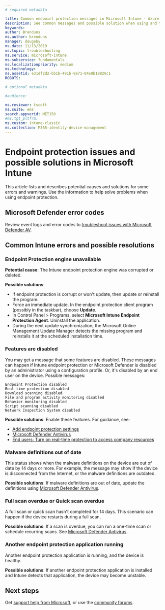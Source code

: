 ```yaml
---
# required metadata

title: Common endpoint protection messages in Microsoft Intune - Azure | Microsoft Docs
description: See common messages and possible solution when using and troubleshooting endpoint protection and Microsoft Defender in Microsoft Intune.
keywords:
author: Brenduns
ms.author: brenduns
manager: dougeby
ms.date: 11/13/2019
ms.topic: troubleshooting
ms.service: microsoft-intune
ms.subservice: fundamentals
ms.localizationpriority: medium
ms.technology:
ms.assetid: e31df2d2-bb1b-491b-9a71-04e0b18829c1
ROBOTS:

# optional metadata

#audience:

ms.reviewer: tscott
ms.suite: ems
search.appverid: MET150
#ms.tgt_pltfrm:
ms.custom: intune-classic
ms.collection: M365-identity-device-management
---
```


# Endpoint protection issues and possible solutions in Microsoft Intune

This article lists and describes potential causes and solutions for some errors and warnings. Use the information to help solve problems when using endpoint protection.

## Microsoft Defender error codes

Review event logs and error codes to [troubleshoot issues with Microsoft Defender AV](/windows/security/threat-protection/windows-defender-antivirus/troubleshoot-windows-defender-antivirus).

## Common Intune errors and possible resolutions

### Endpoint Protection engine unavailable

**Potential cause**: The Intune endpoint protection engine was corrupted or deleted.

**Possible solutions**:

- If endpoint protection is corrupt or won't update, then update or reinstall the program.
- Force an immediate update. In the endpoint protection client program (possibly in the taskbar), choose **Update**.
- In Control Panel > Programs, select **Microsoft Intune Endpoint Protection Agent**. Uninstall the application.
- During the next update synchronization, the Microsoft Online Management Update Manager detects the missing program and reinstalls it at the scheduled installation time.

### Features are disabled

You may get a message that some features are disabled. These messages can happen if Intune endpoint protection or Microsoft Defender is disabled by an administrator using a configuration profile. Or, it's disabled by an end user on the device. Possible messages:

`Endpoint Protection disabled`  
`Real-time protection disabled`  
`Download scanning disabled`  
`File and program activity monitoring disabled`  
`Behavior monitoring disabled`  
`Script scanning disabled`  
`Network Inspection System disabled`  

**Possible solutions**: Enable these features. For guidance, see:

- [Add endpoint protection settings](../protect/endpoint-protection-configure.md)
- [Microsoft Defender Antivirus](../configuration/device-restrictions-windows-10.md#microsoft-defender-antivirus)
- [End users: Turn on real-time protection to access company resources](../user-help/turn-on-defender-windows.md)

### Malware definitions out of date

This status shows when the malware definitions on the device are out of date by 14 days or more. For example, the message may show if the device is disconnected from the Internet, or the malware definitions are outdated.

**Possible solutions**: If malware definitions are out of date, update the definitions using [Microsoft Defender Antivirus](../configuration/device-restrictions-windows-10.md#microsoft-defender-antivirus).

### Full scan overdue or Quick scan overdue

A full scan or quick scan hasn't completed for 14 days. This scenario can happen if the device restarts during a full scan.

**Possible solutions**: If a scan is overdue, you can run a one-time scan or schedule recurring scans. See [Microsoft Defender Antivirus](../configuration/device-restrictions-windows-10.md#microsoft-defender-antivirus).

### Another endpoint protection application running

Another endpoint protection application is running, and the device is healthy.

**Possible solutions**: If another endpoint protection application is installed and Intune detects that application, the device may become unstable.

## Next steps

Get [support help from Microsoft](../../get-support.md), or use the [community forums](/answers/products/mem).

